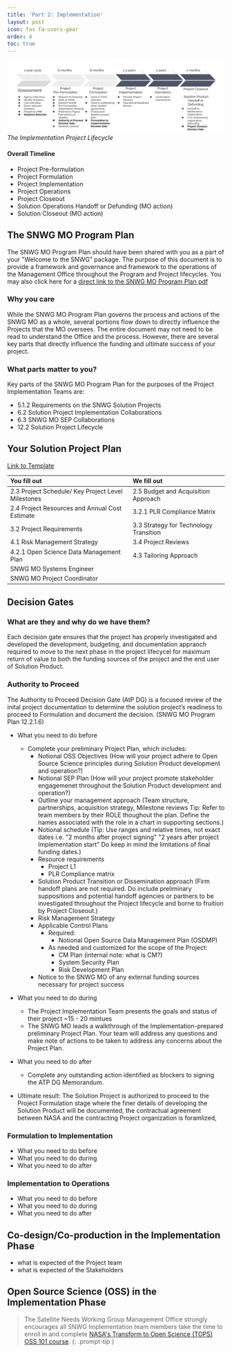 ```yaml
---
title: 'Part 2: Implementation'
layout: post
icon: fas fa-users-gear
order: 4
toc: true
---
```

![](assets/Implementation-Process.png)
_The Implementation Project Lifecycle_

#### Overall Timeline
- Project Pre-formulation
- Project Formulation
- Project Implementation
- Project Operations
- Project Closeout
- Solution Operations Handoff or Defunding (MO action)
- Solution Closeout (MO action)

## The SNWG MO Program Plan
The SNWG MO Program Plan should have been shared with you as a part of your "Welcome to the SNWG" package. The purpose of this document is to provide a framework and governance and framework to the operations of the Management Office throughout the Program and Project lifecycles. You may also click here for a [direct link to the SNWG MO Program Plan pdf](https://drive.google.com/file/d/1xe-rrKjwZZ7p0w39umL7nPdjCXmWwkUW/view?usp=sharing)

### Why you care
While the SNWG MO Program Plan governs the process and actions of the SNWG MO as a whole, several portions flow down to directly influence the Projects that the MO oversees. The entire document may not need to be read to understand the Office and the process. However, there are several key parts that directly influence the funding and ultimate success of your project. 

### What parts matter to you? 
Key parts of the SNWG MO Program Plan for the purposes of the Project Implementation Teams are:
- 5.1.2 Requirements on the SNWG Solution Projects
- 6.2 Solution Project Implementation Collaborations
- 6.3 SNWG MO SEP Collaborations
- 12.2 Solution Project Lifecycle


## Your Solution Project Plan
[Link to Template](https://docs.google.com/document/d/1hfbKXOta7htTs1RDtvpAXxBwu6QxuqnndGXOMkyM-UQ/edit)

| You fill out                                        | We fill out                             |
| :-------------------------------------------------- | :-------------------------------------- |
| 2.3 Project Schedule/ Key Project Level Milestones  | 2.5 Budget and Acquisition Approach     |
| 2.4 Project Resources and Annual Cost Estimate      | 3.2.1 PLR Compliance Matrix             |
| 3.2 Project Requirements                            | 3.3 Strategy for Technology Transition  |
| 4.1 Risk Management Strategy                        | 3.4 Project Reviews                     |
| 4.2.1 Open Science Data Management Plan             | 4.3 Tailoring Approach                  |
| SNWG MO Systems Engineer                            |                                         |
| SNWG MO Project Coordinator                         |                                         |


## Decision Gates
### What are they and why do we have them?
Each decision gate ensures that the project has properly investigated and developed the development, budgeting, and documentation appraoch required to move to the next phase in the project lifecycel for maximum return of value to both the funding sources of the project and the end user of Solution Product. 

### Authority to Proceed
The Authority to Proceed Decision Gate (AtP DG) is a focused review of the inital project documentation to determine the solution project’s readiness to proceed to Formulation and document the decision. (SNWG MO Program Plan 12.2.1.6)

- What you need to do before
    - Complete your preliminary Project Plan, which includes:
        - Notional OSS Objectives (How will your project adhere to Open Source Science principles during Solution Product development and operation?)
        - Notional SEP Plan (How will your project promote stakeholder engagemenet throughout the Solution Product development and operation?)
        - Outline your management approach (Team structure, partnerships, acquisition strategy, Milestone reviews Tip: Refer to team members by their ROLE thoughout the plan. Define the names associated with the role in a chart in supporting sections.)
        - Notional schedule (Tip: Use ranges and relative times, not exact dates i.e. "2 months after project signing" "2 years after project Implementation start" Do keep in mind the limitations of final funding dates.)
        - Resource requirements
            - Project L1 
            - PLR Compliance matrix
        - Solution Product Transition or Dissemination approach (Firm handoff plans are not required. Do include preliminary suppositions and potential handoff agencies or partners to be investigated throughout the Project lifecycle and borne to fruition by Project Closeout.)
        - Risk Management Strategy
        - Applicable Control Plans
            - Required: 
                - Notional Open Source Data Management Plan (OSDMP)
            - As needed and customized for the scope of the Project: 
                - CM Plan (internal note: what is CM?)
                - System Security Plan
                - Risk Development Plan
        - Notice to the SNWG MO of any external funding sources necessary for project success

- What you need to do during
    - The Project Implementation Team presents the goals and status of their project  ~15 - 20 mintues
    - The SNWG MO leads a walkthrough of the Implementation-prepared preliminary Project Plan. Your team will address any questions and make note of actions to be taken to address any concerns about the Project Plan. 

- What you need to do after
    - Complete any outstanding action identified as blockers to signing the ATP DG Memorandum.

- Ultimate result: The Solution Project is authorized to proceed to the Project Formulation stage where the finer details of developing the Solution Product will be documented, the contractual agreement between NASA and the contracting Project organization is foramlized, 

### Formulation to Implementation
- What you need to do before
- What you need to do during
- What you need to do after

### Implementation to Operations 
- What you need to do before
- What you need to do during
- What you need to do after

## Co-design/Co-production in the Implementation Phase
- what is expected of the Project team
- what is expected of the Stakeholders

## Open Source Science (OSS) in the Implementation Phase

<!-- markdownlint-capture -->
<!-- markdownlint-disable -->
> The Satellite Needs Working Group Management Office strongly encourages all SNWG Implementation team members take the time to enroll in and complete [NASA's Transform to Open Science (TOPS) OSS 101 course](https://nasa.github.io/Transform-to-Open-Science/).
{: .prompt-tip }

<!-- markdownlint-restore -->
